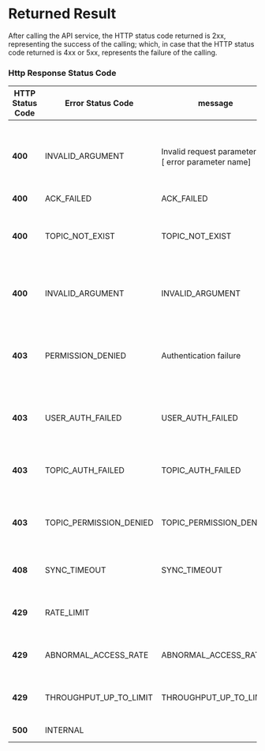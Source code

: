 # Returned Result

After calling the API service, the HTTP status code returned is 2xx, representing the success of the calling; which, in case that the HTTP status code returned is 4xx or 5xx, represents the failure of the calling.

### Http Response Status Code

| HTTP Status Code | Error Status Code              | message                                             | Description             | Suggestion                    |
| ---------- | ----------------------- | --------------------------------------------------- | --------------- | ----------------------- |
| **400**    | INVALID_ARGUMENT        | Invalid request parameters：[ error parameter name] | Parameter verification failed    | It is suggested to check the parameter with error notification  |
| **400**    | ACK_FAILED              | ACK_FAILED                                          | ack failed         |                         |
| **400**    | TOPIC_NOT_EXIST         | TOPIC_NOT_EXIST                                     | topic does not exist     | It is suggested to check the existence of the topic   |
| **400**    | INVALID_ARGUMENT        | INVALID_ARGUMENT                                    | Invalid Parameter        | It is suggested to check the parameter            |
| **403**    | PERMISSION_DENIED       | Authentication failure                              | Verification failed        | It is suggested to check the parameter and the signature |
| **403**    | USER_AUTH_FAILED        | USER_AUTH_FAILED                                    | Verification failed        | It is suggested to check the user permission        |
| **403**    | TOPIC_AUTH_FAILED       | TOPIC_AUTH_FAILED                                   | Verification of topic failed   | It is suggested to check the topic permission       |
| **403**    | TOPIC_PERMISSION_DENIED | TOPIC_PERMISSION_DENIED                             | No topic operation permission | It is suggested to check the topic permission       |
| **408**    | SYNC_TIMEOUT            | SYNC_TIMEOUT                                        | Operation timeout        | It is suggested to try again later            |
| **429**    | RATE_LIMIT              |                                                     | tps exceeding limit     | It is suggested to access tps         |
| **429**    | ABNORMAL_ACCESS_RATE    | ABNORMAL_ACCESS_RATE                                | tps exceeding limit     | It is suggested to access tps         |
| **429**    | THROUGHPUT_UP_TO_LIMIT  | THROUGHPUT_UP_TO_LIMIT                              | tps exceeding limit     | It is suggested to access tps         |
| **500**    | INTERNAL                |                                                     | Internal Error        |                         |
